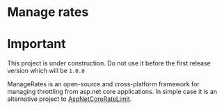 Manage rates
============

# Important
This project is under construction. Do not use it before the first release version which will be `1.0.0`

ManageRates is an open-source and cross-platform framework for managing throttling from asp.net core applications. In simple case it is an alternative project to [AspNetCoreRateLimit](https://github.com/stefanprodan/AspNetCoreRateLimit). 


